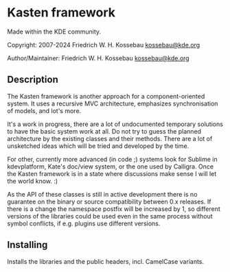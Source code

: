 Kasten framework
================
Made within the KDE community.

Copyright: 2007-2024 Friedrich W. H. Kossebau <kossebau@kde.org>

Author/Maintainer: Friedrich W. H. Kossebau <kossebau@kde.org>


Description
-----------
The Kasten framework is another approach for a component-oriented system.
It uses a recursive MVC architecture, emphasizes synchronisation of models, and
lot's more.

It's a work in progress, there are a lot of undocumented temporary solutions
to have the basic system work at all. Do not try to guess the planned
architecture by the existing classes and their methods. There are a lot of
unsketched ideas which will be tried and developed by the time.

For other, currently more advanced (in code ;) systems look for
Sublime in kdevplatform, Kate's doc/view system, or the one used by Calligra.
Once the Kasten framework is in a state where discussions make sense I will let
the world know. :)

As the API of these classes is still in active development there is no guarantee
on the binary or source compatibility between 0.x releases. If there is a change
the namespace postfix will be increased by 1, so different versions of the libraries
could be used even in the same process without symbol conflicts, if e.g. plugins
use different versions.


Installing
----------
Installs the libraries and the public headers, incl. CamelCase variants.

